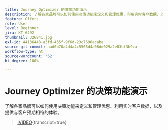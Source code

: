 ```yaml
---
title: Journey Optimizer 的决策功能演示
description: 了解各家品牌可以如何使用决策功能来定义和管理优惠、利用实时客户数据，以及提供与客户预期相符的体验。
feature: Offers
role: User
level: Beginner
jira: KT-6492
thumbnail: 326841.jpg
exl-id: 44136443-a3fd-435f-9f6d-23c7696acabe
source-git-commit: aad0b70a4d4a4c5566d4a08dd029a2e03bf3b9ca
workflow-type: ht
source-wordcount: '62'
ht-degree: 100%

---
```


# Journey Optimizer 的决策功能演示

了解各家品牌可以如何使用决策功能来定义和管理优惠、利用实时客户数据，以及提供与客户预期相符的体验。

>[!VIDEO](https://video.tv.adobe.com/v/3451100?quality=12&learn=on){transcript=true}
